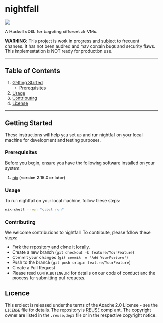 # nightfall

<a href="https://github.com/qredo/nightfall/blob/main/LICENSE"><img src="https://img.shields.io/badge/license-Apache--2.0-blue"></a>

A Haskell eDSL for targeting different zk-VMs.


**WARNING**:
This project is work in progress and subject to frequent changes.
It has not been audited and may contain bugs and security flaws. This implementation is NOT ready for production use.

---

## Table of Contents

1. [Getting Started](#getting-started)
   * [Prerequisites](#prerequisites)
2. [Usage](#usage)
3. [Contributing](#contributing)
4. [License](#license)
<!--5. [Acknowledgements](#acknowledgements)-->

---

## Getting Started

These instructions will help you set up and run nightfall on your local machine for development and testing purposes.

### Prerequisites

Before you begin, ensure you have the following software installed on your system:

1. [nix](https://nixos.org/download.html) (version 2.15.0 or later)


### Usage

To run nightfall on your local machine, follow these steps:

```sh
nix-shell --run "cabal run"
```

### Contributing
We welcome contributions to nightfall! To contribute, please follow these steps:

* Fork the repository and clone it locally.
* Create a new branch (`git checkout -b feature/YourFeature`)
* Commit your changes (`git commit -m 'Add YourFeature'`)
* Push to the branch (`git push origin feature/YourFeature`)
* Create a Pull Request
* Please read `CONTRIBUTING.md` for details on our code of conduct and the process for submitting pull requests.

<!-- ## Acknowledgements -->

## Licence

This project is released under the terms of the Apache 2.0 License - see the `LICENSE` file for details.
The repository is [REUSE](https://reuse.software) compliant. The copyright owner are listed in the `.reuse/dep5` file or in the respective copyright notice.


